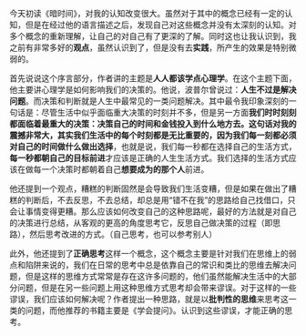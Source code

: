 ​        今天初读《暗时间》，对我的认知改变很大。虽然对于其中的概念已经有一定的认知，但是在经过他的语言描述之后，发现自己对这些概念并没有太深刻的认知。对多个概念的重新理解，让自己的对自己有了更深的了解。同时这也让我认识到，我之前有非常多好的**观点**，虽然认识到了，但是没有去**实践**，所产生的效果是特别微弱的。

​		 首先说说这个序言部分，作者讲的主题是**人人都该学点心理学**。在这个主题下面，他主要讲心理学是如何影响我们的决策的。他说，波普尔曾说过：**人生不过是解决问题**。而决策和判断就是人生中最常见的一类问题解决。其中最令我印象深刻的一句话是：尽管生活中似乎面临重大决策的时刻并不多，但是另一方面**我们时时刻刻都面临着最重大的决策：决策自己的时间和金钱投入到什么地方去。**这句话对我的震撼非常大，其实我们生活中的每个时刻都是无比重要的，因为我们每一刻都必须对自己的时间做什么**做出选择**，也就是说，我们每一秒都在选择自己的生活方式，**每一秒都朝自己的目标前进**才应该是正确的人生生活方式。我们选择的生活方式应该在做每一个决策时都朝着自己**想要成为的那个人**前进。

​        他还提到一个观点，糟糕的判断固然是会导致我们生活变糟，但是如果在做出了糟糕的判断后，不去反思，不去总结，却总是用“错不在我”的思路给自己找借口，只会让事情变得更糟。那么应该如何改变自己的这种思路呢，最好的方法就是对自己的决策进行总结，从客观的更高的角度思考它，反思自己做决策的过程（即思路），然后思考改进的方式。（自己思考，也可以参考别人）

​         此外，他还提到了**正确思考**这样一个概念，这个概念主要是针对我们在思维上的弱点和陷阱来说的，我们在日常的思考中总是依靠自己的常识和类比的思维去解决问题，但是这样的思维方式常常是存在这许多问题的，他们虽然能解决生活中的大部分问题，但是在另一些问题上用这种思维方式思考却会带来谬误。对于这样的一些谬误，我们应该如何解决呢？作者提出一种思路，就是以**批判性的思维**来思考这一类的问题，而他推荐的书籍主要是《学会提问》。认识到这些谬误，才能正确的思考。